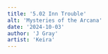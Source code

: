 ```yaml
---
title: '5.02 Inn Trouble'
alt: 'Mysteries of the Arcana'
date: '2024-10-03'
author: 'J Gray'
artist: 'Keira'
---
```

